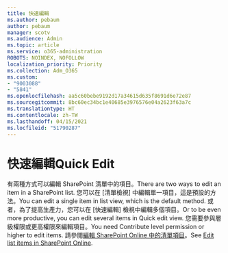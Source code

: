 ```yaml
---
title: 快速編輯
ms.author: pebaum
author: pebaum
manager: scotv
ms.audience: Admin
ms.topic: article
ms.service: o365-administration
ROBOTS: NOINDEX, NOFOLLOW
localization_priority: Priority
ms.collection: Adm_O365
ms.custom:
- "9003088"
- "5841"
ms.openlocfilehash: aa5c60bebe9192d17a34615d635f8691d6e72e87
ms.sourcegitcommit: 8bc60ec34bc1e40685e3976576e04a2623f63a7c
ms.translationtype: HT
ms.contentlocale: zh-TW
ms.lasthandoff: 04/15/2021
ms.locfileid: "51790287"
---
```

# <a name="quick-edit"></a><span data-ttu-id="adfa4-102">快速編輯</span><span class="sxs-lookup"><span data-stu-id="adfa4-102">Quick Edit</span></span>

<span data-ttu-id="adfa4-103">有兩種方式可以編輯 SharePoint 清單中的項目。</span><span class="sxs-lookup"><span data-stu-id="adfa4-103">There are two ways to edit an item in a SharePoint list.</span></span> <span data-ttu-id="adfa4-104">您可以在 [清單檢視] 中編輯單一項目，這是預設的方法。</span><span class="sxs-lookup"><span data-stu-id="adfa4-104">You can edit a single item in list view, which is the default method.</span></span> <span data-ttu-id="adfa4-105">或者，為了提高生產力，您可以在 [快速編輯] 檢視中編輯多個項目。</span><span class="sxs-lookup"><span data-stu-id="adfa4-105">Or to be even more productive, you can edit several items in Quick edit view.</span></span> <span data-ttu-id="adfa4-106">您需要參與層級權限或更高權限來編輯項目。</span><span class="sxs-lookup"><span data-stu-id="adfa4-106">You need Contribute level permission or higher to edit items.</span></span> <span data-ttu-id="adfa4-107">請參閱[編輯 SharePoint Online 中的清單項目](https://support.microsoft.com/office/dac1a1c3-a80b-4082-ba57-715cf613d0f7)。</span><span class="sxs-lookup"><span data-stu-id="adfa4-107">See [Edit list items in SharePoint Online](https://support.microsoft.com/office/dac1a1c3-a80b-4082-ba57-715cf613d0f7).</span></span>
